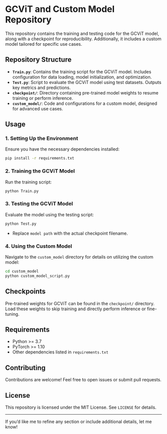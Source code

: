 # GCViT and Custom Model Repository

This repository contains the training and testing code for the GCViT model, along with a checkpoint for reproducibility. Additionally, it includes a custom model tailored for specific use cases.

## Repository Structure

- **`Train.py`**: Contains the training script for the GCViT model. Includes configuration for data loading, model initialization, and optimization.
- **`Test.py`**: Script to evaluate the GCViT model using test datasets. Outputs key metrics and predictions.
- **`checkpoint/`**: Directory containing pre-trained model weights to resume training or perform inference.
- **`custom_model/`**: Code and configurations for a custom model, designed for advanced use cases.

## Usage

### 1. Setting Up the Environment
Ensure you have the necessary dependencies installed:
```bash
pip install -r requirements.txt
```

### 2. Training the GCViT Model
Run the training script:
```bash
python Train.py 
```

### 3. Testing the GCViT Model
Evaluate the model using the testing script:
```bash
python Test.py 
```
- Replace `model path` with the actual checkpoint filename.

### 4. Using the Custom Model
Navigate to the `custom_model` directory for details on utilizing the custom model:
```bash
cd custom_model
python custom_model_script.py
```

## Checkpoints
Pre-trained weights for GCViT can be found in the `checkpoint/` directory. Load these weights to skip training and directly perform inference or fine-tuning.

## Requirements
- Python >= 3.7
- PyTorch >= 1.10
- Other dependencies listed in `requirements.txt`

## Contributing
Contributions are welcome! Feel free to open issues or submit pull requests.

## License
This repository is licensed under the MIT License. See `LICENSE` for details.

---

If you’d like me to refine any section or include additional details, let me know!

